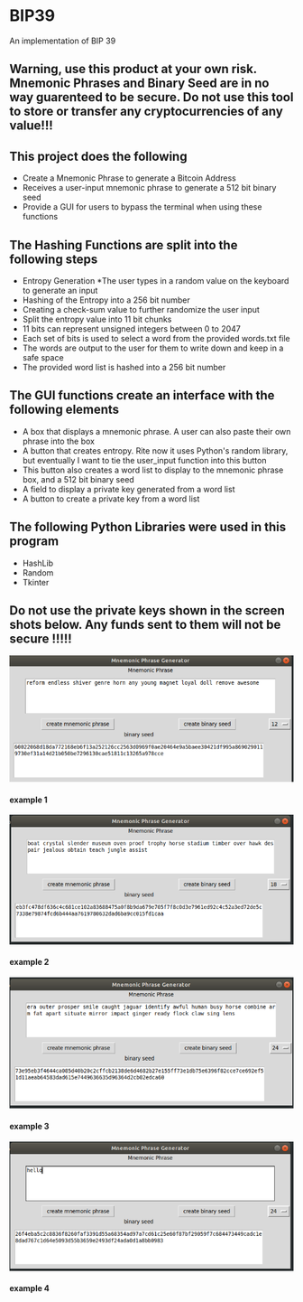 # BIP39
An implementation of BIP 39
## Warning, use this product at your own risk. Mnemonic Phrases and Binary Seed are in no way guarenteed to be secure. Do not use this tool to store or transfer any cryptocurrencies of any value!!!

## This project does the following 
* Create a Mnemonic Phrase to generate a Bitcoin Address
* Receives a user-input mnemonic phrase to generate a 512 bit binary seed
* Provide a GUI for users to bypass the terminal when using these functions

## The Hashing Functions are split into the following steps
* Entropy Generation 
  *The user types in a random value on the keyboard to generate an input
 * Hashing of the Entropy into a 256 bit number
 * Creating a check-sum value to further randomize the user input
 * Split the entropy value into 11 bit chunks
  * 11 bits can represent unsigned integers between 0 to 2047
  * Each set of bits is used to select a word from the provided words.txt file
  * The words are output to the user for them to write down and keep in a safe space
 * The provided word list is hashed into a 256 bit number
 
 ## The GUI functions create an interface with the following elements
 * A box that displays a mnemonic phrase. A user can also paste their own phrase into the box
 * A button that creates entropy. Rite now it uses Python's random library, but eventually I want to tie the user_input function into this button
  * This button also creates a word list to display to the mnemonic phrase box, and a 512 bit binary seed
 * A field to display a private key generated from a word list
 * A button to create a private key from a word list
 
 ## The following Python Libraries were used in this program
 * HashLib
 * Random
 * Tkinter
## Do not use the private keys shown in the screen shots below. Any funds sent to them will not be secure !!!!!

![Optional Text](./screenshots/shot1.png)
#### example 1


![Optional Text](./screenshots/shot2.png)
#### example 2


![Optional Text](./screenshots/shot3.png)
#### example 3


![Optional Text](./screenshots/shot4.png)
#### example 4
